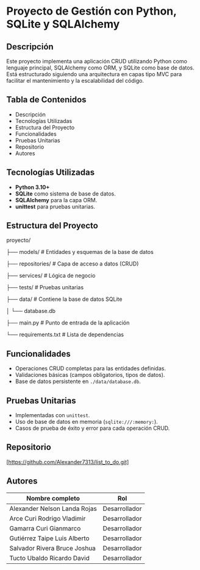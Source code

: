 # Proyecto de Gestión con Python, SQLite y SQLAlchemy

## Descripción

Este proyecto implementa una aplicación CRUD utilizando Python como lenguaje principal, SQLAlchemy como ORM, y SQLite como base de datos. Está estructurado siguiendo una arquitectura en capas tipo MVC para facilitar el mantenimiento y la escalabilidad del código.

## Tabla de Contenidos

- Descripción  
- Tecnologías Utilizadas  
- Estructura del Proyecto  
- Funcionalidades  
- Pruebas Unitarias  
- Repositorio  
- Autores

## Tecnologías Utilizadas

- **Python 3.10+**
- **SQLite** como sistema de base de datos.
- **SQLAlchemy** para la capa ORM.
- **unittest** para pruebas unitarias.

## Estructura del Proyecto
proyecto/

├── models/ # Entidades y esquemas de la base de datos

├── repositories/ # Capa de acceso a datos (CRUD)

├── services/ # Lógica de negocio

├── tests/ # Pruebas unitarias

├── data/ # Contiene la base de datos SQLite

│ └── database.db

├── main.py # Punto de entrada de la aplicación

└── requirements.txt # Lista de dependencias


## Funcionalidades

- Operaciones CRUD completas para las entidades definidas.
- Validaciones básicas (campos obligatorios, tipos de datos).
- Base de datos persistente en `./data/database.db`.

## Pruebas Unitarias

- Implementadas con `unittest`.
- Uso de base de datos en memoria (`sqlite:///:memory:`).
- Casos de prueba de éxito y error para cada operación CRUD.

## Repositorio

[https://github.com/Alexander7313/list_to_do.git]

## Autores

| Nombre completo                      | Rol            |
|--------------------------------------|----------------|
| Alexander Nelson Landa Rojas         | Desarrollador  |
| Arce Curi Rodrigo Vladimir           | Desarrollador  |
| Gamarra Curi Gianmarco               | Desarrollador  |
| Gutiérrez Taipe Luis Alberto         | Desarrollador  |
| Salvador Rivera Bruce Joshua         | Desarrollador  |
| Tucto Ubaldo Ricardo David           | Desarrollador  |

